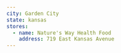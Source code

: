 ```yaml
---
city: Garden City
state: kansas
stores:
  - name: Nature's Way Health Food
    address: 719 East Kansas Avenue
---
```


